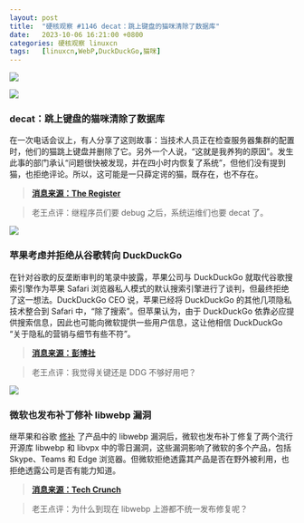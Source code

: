 ```yaml
---
layout: post
title:	"硬核观察 #1146 decat：跳上键盘的猫咪清除了数据库"
date:	2023-10-06 16:21:00 +0800 
categories:	硬核观察 linuxcn 
tags:	[linuxcn,WebP,DuckDuckGo,猫咪]
---
```



![](/Asserts/Images//attachment/album/202310/06/162025e56jq447pz0g3lg7.jpg)


![](/Asserts/Images//attachment/album/202310/06/162035s6xkzlnknkqwfx0z.jpg)


### decat：跳上键盘的猫咪清除了数据库


在一次电话会议上，有人分享了这则故事：当技术人员正在检查服务器集群的配置时，他们的猫跳上键盘并删除了它。另外一个人说，“这就是我养狗的原因”。发生此事的部门承认“问题很快被发现，并在四小时内恢复了系统”，但他们没有提到猫，也拒绝评论。所以，这可能是一只薛定谔的猫，既存在，也不存在。



> 
> **[消息来源：The Register](https://www.theregister.com/2023/10/05/hospital_cat_incident/)**
> 
> 
> 



> 
> 老王点评：继程序员们要 debug 之后，系统运维们也要 decat 了。
> 
> 
> 


![](/Asserts/Images//attachment/album/202310/06/162046j6eisfjl66qesfsp.jpg)


### 苹果考虑并拒绝从谷歌转向 DuckDuckGo


在针对谷歌的反垄断审判的笔录中披露，苹果公司与 DuckDuckGo 就取代谷歌搜索引擎作为苹果 Safari 浏览器私人模式的默认搜索引擎进行了谈判，但最终拒绝了这一想法。DuckDuckGo CEO 说，苹果已经将 DuckDuckGo 的其他几项隐私技术整合到 Safari 中，“除了搜索”。但苹果认为，由于 DuckDuckGo 依靠必应提供搜索信息，因此也可能向微软提供一些用户信息，这让他相信 DuckDuckGo “关于隐私的营销与细节有些不符”。



> 
> **[消息来源：彭博社](https://www.bloomberg.com/news/articles/2023-10-04/apple-considered-switch-to-search-engine-duckduckgo-from-google)**
> 
> 
> 



> 
> 老王点评：我觉得关键还是 DDG 不够好用吧？
> 
> 
> 


![](/Asserts/Images//attachment/album/202310/06/162101rc78vzhs8cs5hq8o.jpg)


### 微软也发布补丁修补 libwebp 漏洞


继苹果和谷歌 [修补](/article-16216-1.html) 了产品中的 libwebp 漏洞后，微软也发布补丁修复了两个流行开源库 libwebp 和 libvpx 中的零日漏洞，这些漏洞影响了微软的多个产品，包括 Skype、Teams 和 Edge 浏览器。但微软拒绝透露其产品是否在野外被利用，也拒绝透露公司是否有能力知道。



> 
> **[消息来源：Tech Crunch](https://techcrunch.com/2023/10/04/microsoft-wont-say-if-its-products-were-exploited-by-spyware-zero-days/)**
> 
> 
> 



> 
> 老王点评：为什么到现在 libwebp 上游都不统一发布修复呢？
> 
> 
>
